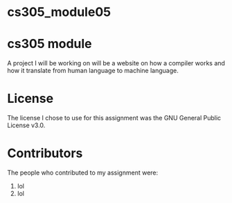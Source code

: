 # cs305_module05


# cs305 module
A project I will be working on will be a website on how a compiler works and how it translate from human language to machine language.

# License
The license I chose to use for this assignment was the GNU General Public License v3.0.

# Contributors
The people who contributed to my assignment were:

1. lol
2. lol
